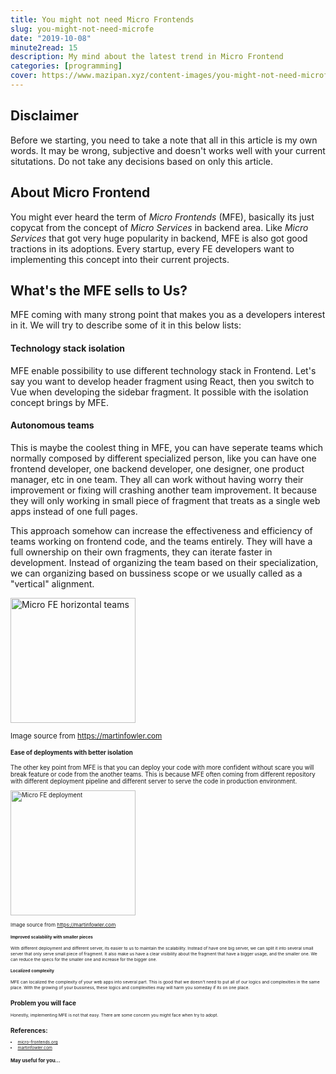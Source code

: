 ```yaml
---
title: You might not need Micro Frontends
slug: you-might-not-need-microfe
date: "2019-10-08"
minute2read: 15
description: My mind about the latest trend in Micro Frontend
categories: [programming]
cover: https://www.mazipan.xyz/content-images/you-might-not-need-microfe/microfe.png
---
```


## Disclaimer

Before we starting, you need to take a note that all in this article is my own words. It may be wrong, subjective and doesn't works well with your current situtations. Do not take any decisions based on only this article.

## About Micro Frontend

You might ever heard the term of *Micro Frontends* (MFE), basically its just copycat from the concept of *Micro Services* in backend area. Like *Micro Services* that got very huge popularity in backend, MFE is also got good tractions in its adoptions. Every startup, every FE developers want to implementing this concept into their current projects.

## What's the MFE sells to Us?

MFE coming with many strong point that makes you as a developers interest in it. We will try to describe some of it in this below lists:

#### Technology stack isolation

MFE enable possibility to use different technology stack in Frontend. Let's say you want to develop header fragment using React, then you switch to Vue when developing the sidebar fragment. It possible with the isolation concept brings by MFE.

#### Autonomous teams

This is maybe the coolest thing in MFE, you can have seperate teams which normally composed by different specialized person, like you can have one frontend developer, one backend developer, one designer, one product manager, etc in one team. They all can work without having worry their improvement or fixing will crashing another team improvement. It because they will only working in small piece of fragment that treats as a single web apps instead of one full pages.

This approach somehow can increase the effectiveness and efficiency of teams working on frontend code, and the teams entirely. They will have a full ownership on their own fragments, they can iterate faster in development. Instead of organizing the team based on their specialization, we can organizing based on bussiness scope or we usually called as a "vertical" alignment.

<img v-lazyload src="/images/placeholder-1x1.png" data-src="/content-images/you-might-not-need-microfe/horizontal.png" alt="Micro FE horizontal teams" height="200px" width="200px">

<small class="caption">Image source from https://martinfowler.com<small>

#### Ease of deployments with better isolation

The other key point from MFE is that you can deploy your code with more confident without scare you will break feature or code from the another teams. This is because MFE often coming from different repository with different deployment pipeline and different server to serve the code in production environment.

<img v-lazyload src="/images/placeholder-1x1.png" data-src="/content-images/you-might-not-need-microfe/deployment.png" alt="Micro FE deployment" height="200px" width="200px">

<small class="caption">Image source from https://martinfowler.com<small>

#### Improved scalability with smaller pieces

With different deployment and different server, its easier to us to maintain the scalability. Instead of have one big server, we can split it into several small server that only serve small piece of fragment. It also make us have a clear visibility about the fragment that have a bigger usage, and the smaller one. We can reduce the specs for the smaller one and increase for the bigger one.

#### Localized complexity

MFE can localized the complexity of your web apps into several part. This is good that we doesn't need to put all of our logics and complexities in the same place. With the growing of your bussiness, these logics and complexities may will harm you someday if its on one place.

## Problem you will face

Honestly, implementing MFE is not that easy. There are some concern you might face when try to adopt.

## References:

+ [micro-frontends.org](https://micro-frontends.org/)
+ [martinfowler.com](https://martinfowler.com/articles/micro-frontends.html)

### May useful for you...

